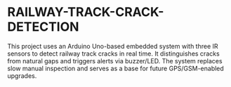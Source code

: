 # RAILWAY-TRACK-CRACK-DETECTION
This project uses an Arduino Uno-based embedded system with three IR sensors to detect railway track cracks in real time. It distinguishes cracks from natural gaps and triggers alerts via buzzer/LED. The system replaces slow manual inspection and serves as a base for future GPS/GSM-enabled upgrades.

